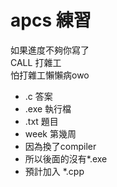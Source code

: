 # apcs 練習
如果進度不夠你寫了\
CALL 打雜工\
怕打雜工懶懶病owo
* .c 答案
* .exe 執行檔
* .txt 題目
* week 第幾周
* 因為換了compiler 
* 所以後面的沒有*.exe
* 預計加入 *.cpp
